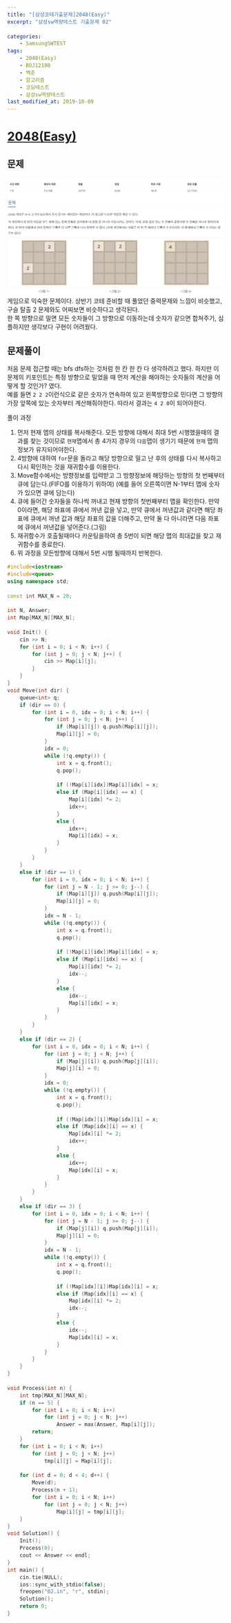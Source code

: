```yaml
---
title: "[삼성코테기출문제]2048(Easy)"
excerpt: "삼성sw역량테스트 기출문제 02"

categories:
    - SamsungSWTEST
tags:
    - 2048(Easy)
    - BOJ12100
    - 백준
    - 알고리즘
    - 코딩테스트
    - 삼성sw역량테스트
last_modified_at: 2019-10-09
---  
```

# [2048(Easy)](https://www.acmicpc.net/problem/12100)  
  
## 문제  
[![문제](/assets/BOJ-samsung/2019-10-09-SamsungEX02-img01.jpg)](/assets/BOJ-samsung/2019-10-09-SamsungEX02-img01.jpg)  
게임으로 익숙한 문제이다. 상반기 코테 준비할 때 풀었던 중력문제와 느낌이 비슷했고, 구슬 탈출 2 문제와도 어찌보면 비슷하다고 생각된다.  
한 쪽 방향으로 밀면 모든 숫자들이 그 방향으로 이동하는데 숫자가 같으면 합쳐주기, 심플하지만 생각보다 구현이 어려웠다.

## 문제풀이  
처음 문제 접근할 때는 bfs dfs하는 것처럼 한 칸 한 칸 다 생각하려고 했다. 하지만 이 문제의 키포인트는 특정 방향으로 밀었을 때 먼저 계산을 해야하는 숫자들의 계산을 어떻게 할 것인가? 였다.  
예를 들면 `2 2 2`이런식으로 같은 숫자가 연속하여 있고 왼쪽방향으로 민다면 그 방향의 가장 앞쪽에 있는 숫자부터 계산해줘야한다. 따라서 결과는 `4 2 0`이 되어야한다.  
  
풀이 과정  
1.  먼저 현재 맵의 상태를 복사해준다. 모든 방향에 대해서 최대 5번 시행했을때의 결과를 찾는 것이므로 `현재`맵에서 총 4가지 경우의 `다음`맵이 생기기 때문에 `현재` 맵의 정보가 유지되어야한다.  
2.  4방향에 대하여 `for`문을 돌라고 해당 방향으로 밀고 난 후의 상태를 다시 복사하고 다시 확인하는 것을 재귀함수를 이용한다.  
3. Move함수에서는 방향정보를 입력받고 그 방향정보에 해당하는 방향의 첫 번째부터 큐에 담는다.(FIFO를 이용하기 위하여)  (예를 들어 오른쪽이면 N-1부터 맵에 숫자가 있으면 큐에 담는다)
4. 큐에 들어간 숫자들을 하나씩 꺼내고 현재 방향의 첫번째부터 맵을 확인한다. 만약 0이라면, 해당 좌표에 큐에서 꺼낸 값을 넣고, 만약 큐에서 꺼낸값과 같다면 해당 좌표에 큐에서 꺼낸 값과 해당 좌표의 값을 더해주고, 만약 둘 다 아니라면 다음 좌표에 큐에서 꺼낸값을 넣어준다.(그림)
5. 재귀함수가 호출될때마다 카운팅을하여 총 5번이 되면 해당 맵의 최대값을 찾고 재귀함수를 종료한다.
6. 위 과정을 모든방향에 대해서 5번 시행 될때까지 반복한다.  

```cpp  
#include<iostream>
#include<queue>
using namespace std;

const int MAX_N = 20;

int N, Answer;
int Map[MAX_N][MAX_N];

void Init() {
	cin >> N;
	for (int i = 0; i < N; i++) {
		for (int j = 0; j < N; j++) {
			cin >> Map[i][j];
		}
	}
}
void Move(int dir) {
	queue<int> q;
	if (dir == 0) {
		for (int i = 0, idx = 0; i < N; i++) {
			for (int j = 0; j < N; j++) {
				if (Map[i][j]) q.push(Map[i][j]);
				Map[i][j] = 0;
			}
			idx = 0;
			while (!q.empty()) {
				int x = q.front();
				q.pop();

				if (!Map[i][idx])Map[i][idx] = x;
				else if (Map[i][idx] == x) {
					Map[i][idx] *= 2;
					idx++;
				}
				else {
					idx++;
					Map[i][idx] = x;
				}
			}
		}
	}
	else if (dir == 1) {
		for (int i = 0, idx = 0; i < N; i++) {
			for (int j = N - 1; j >= 0; j--) {
				if (Map[i][j]) q.push(Map[i][j]);
				Map[i][j] = 0;
			}
			idx = N - 1;
			while (!q.empty()) {
				int x = q.front();
				q.pop();

				if (!Map[i][idx])Map[i][idx] = x;
				else if (Map[i][idx] == x) {
					Map[i][idx] *= 2;
					idx--;
				}
				else {
					idx--;
					Map[i][idx] = x;
				}
			}
		}
	}
	else if (dir == 2) {
		for (int i = 0, idx = 0; i < N; i++) {
			for (int j = 0; j < N; j++) {
				if (Map[j][i]) q.push(Map[j][i]);
				Map[j][i] = 0;
			}
			idx = 0;
			while (!q.empty()) {
				int x = q.front();
				q.pop();

				if (!Map[idx][i])Map[idx][i] = x;
				else if (Map[idx][i] == x) {
					Map[idx][i] *= 2;
					idx++;
				}
				else {
					idx++;
					Map[idx][i] = x;
				}
			}
		}
	}
	else if (dir == 3) {
		for (int i = 0, idx = 0; i < N; i++) {
			for (int j = N - 1; j >= 0; j--) {
				if (Map[j][i]) q.push(Map[j][i]);
				Map[j][i] = 0;
			}
			idx = N - 1;
			while (!q.empty()) {
				int x = q.front();
				q.pop();

				if (!Map[idx][i])Map[idx][i] = x;
				else if (Map[idx][i] == x) {
					Map[idx][i] *= 2;
					idx--;
				}
				else {
					idx--;
					Map[idx][i] = x;
				}
			}
		}
	}
}

void Process(int n) {
	int tmp[MAX_N][MAX_N];
	if (n == 5) {
		for (int i = 0; i < N; i++)
			for (int j = 0; j < N; j++)
				Answer = max(Answer, Map[i][j]);
		return;
	}
	for (int i = 0; i < N; i++)
		for (int j = 0; j < N; j++)
			tmp[i][j] = Map[i][j];
	
	for (int d = 0; d < 4; d++) {
		Move(d);
		Process(n + 1);
		for (int i = 0; i < N; i++)
			for (int j = 0; j < N; j++)
				Map[i][j] = tmp[i][j];
	}
}
void Solution() {
	Init();
	Process(0);
	cout << Answer << endl;
}
int main() {
	cin.tie(NULL);
	ios::sync_with_stdio(false);
	freopen("02.in", "r", stdin);
	Solution();
	return 0;
}
```
